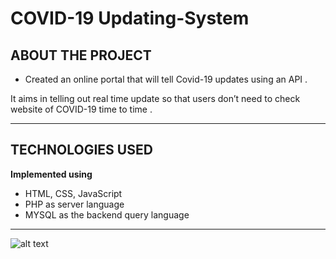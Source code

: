 # COVID-19 Updating-System

ABOUT THE PROJECT
----------------------------
- Created an online portal that will tell Covid-19
updates using an API .

It aims in telling out real time update so that users
don’t need to check website of COVID-19 time to time .

----------------------------

TECHNOLOGIES USED
----------------------------
 **Implemented using**

- HTML, CSS, JavaScript
- PHP as server language
- MYSQL as the backend query language


---------------------------- 

![alt text](background-img.jpg)
